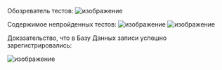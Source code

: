 Обозреватель тестов:
![изображение](https://github.com/user-attachments/assets/752e1fc9-c008-4f82-ad11-47b6501a8b8f)

Содержимое непройденных тестов:
![изображение](https://github.com/user-attachments/assets/2c5cc853-9c30-4a24-bb98-72bea779f8a4)
![изображение](https://github.com/user-attachments/assets/aa79ff3d-d334-4d91-819f-fa055436d57c)


Доказательство, что в Базу Данных записи успешно зарегистрировались:

![изображение](https://github.com/user-attachments/assets/c506abae-1000-4a5f-90fa-0d097f8b29d9)
